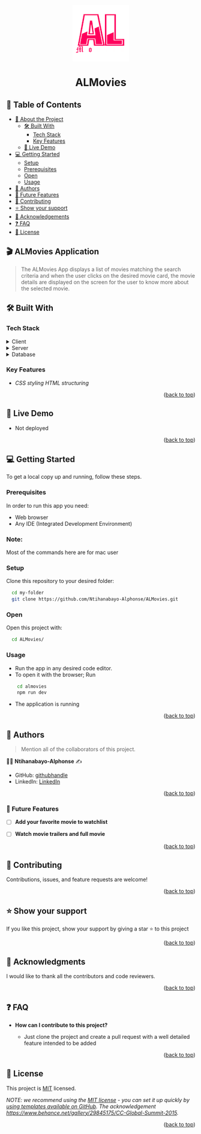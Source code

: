
<a name="readme-top"></a>

<div align="center">

  <img src="./almovies/src/assets/ALMovies_Logo.png" alt="ALMovies_Logo" height="150" width="150" style="display: block; margin: 0 auto;">
  
  # ALMovies


</div>

<!-- TABLE OF CONTENTS -->

## 📗 Table of Contents

- [📖 About the Project](#about-project)
  - [🛠 Built With](#built-with)
    - [Tech Stack](#tech-stack)
    - [Key Features](#key-features)
  - [🚀 Live Demo](#live-demo)
- [💻 Getting Started](#getting-started)
  - [Setup](#setup)
  - [Prerequisites](#prerequisites)
  - [Open](#open)
  - [Usage](#usage)
  <!-- - [Run tests](#run-tests) -->
  <!-- - [Deployment](#triangular_flag_on_post-deployment) -->
- [👥 Authors](#authors)
- [🔭 Future Features](#future-features)
- [🤝 Contributing](#contributing)
- [⭐️ Show your support](#support)
- [🙏 Acknowledgements](#acknowledgements)
- [❓ FAQ](#faq)
- [📝 License](#license)

<!-- PROJECT DESCRIPTION -->

## 🎬 ALMovies Application <a name="about-project"></a>

>The ALMovies App displays a list of movies matching the search criteria and when the user clicks on the desired movie card, the movie details are displayed on the screen for the user to know more about the selected movie.

## 🛠 Built With <a name="built-with"></a>

### Tech Stack <a name="tech-stack"></a>


<details>
  <summary>Client</summary>
  <ul>
    <li>HTML</li>
    <li>CSS</li>
    <li>React JS</li>
  </ul>
</details>

<details>
  <summary>Server</summary>
  <ul>
    <li>Not applicable</li>
  </ul>
</details>

<details>
<summary>Database</summary>
  <ul>
    <li>OMDB API</li>
  </ul>
</details>

<!-- Features -->

### Key Features <a name="key-features"></a>


- *CSS styling HTML structuring*
<!-- - **Linter Test** -->
<!-- - **ES6 and Modularization** -->

<p align="right">(<a href="#readme-top">back to top</a>)</p>

<!-- LIVE DEMO -->

## 🚀 Live Demo 

- Not deployed

<p align="right">(<a href="#readme-top">back to top</a>)</p>

<!-- GETTING STARTED -->

## 💻 Getting Started <a name="getting-started"></a>


To get a local copy up and running, follow these steps.

### Prerequisites

In order to run this app you need:
- Web browser
- Any IDE (Integrated Development Environment)
 ### Note: 
 Most of the commands here are for mac user

<!-- ## Node required
Nod node required -->

### Setup

Clone this repository to your desired folder:



```sh
  cd my-folder
  git clone https://github.com/Ntihanabayo-Alphonse/ALMovies.git
```

### Open

Open this project with:

```sh
  cd ALMovies/
```

### Usage

- Run the app in any desired code editor.
- To open it with the browser; Run


```sh
    cd almovies
    npm run dev
```
- The application is running

<!-- ### Deployment

The project is deployed using:

```sh
github webpages
``` -->

<p align="right">(<a href="#readme-top">back to top</a>)</p>

<!-- AUTHORS -->

## 👥 Authors <a name="Ntihanabayo-Alphonse"></a>

> Mention all of the collaborators of this project.

:man_technologist:  **Ntihanabayo-Alphonse** :writing_hand: 

- GitHub: [githubhandle](https://github.com/Ntihanabayo-Alphonse)
- LinkedIn: [LinkedIn](https://www.linkedin.com/in/ntihanabayo-alphonse/) 




<p align="right">(<a href="#readme-top">back to top</a>)</p>

<!-- FUTURE FEATURES -->

### 🔭 Future Features <a name="future-features"></a>


- [ ] **Add your favorite movie to watchlist**
- [ ] **Watch movie trailers and full movie**


<p align="right">(<a href="#readme-top">back to top</a>)</p>

<!-- CONTRIBUTING -->

## 🤝 Contributing <a name="contributing"></a>

Contributions, issues, and feature requests are welcome!

<p align="right">(<a href="#readme-top">back to top</a>)</p>

<!-- SUPPORT -->

## ⭐️ Show your support <a name="support"></a>


If you like this project, show your support by giving a star ⭐️ to this project


<p align="right">(<a href="#readme-top">back to top</a>)</p>

<!-- ACKNOWLEDGEMENTS -->

## 🙏 Acknowledgments <a name="acknowledgements"></a>


I would like to thank all the contributors and code reviewers.

<p align="right">(<a href="#readme-top">back to top</a>)</p>

<!-- FAQ (optional) -->

## ❓ FAQ <a name="faq"></a>



- **How can I contribute to this project?**

  - Just clone the project and create a pull request with a well detailed feature intended to be added

<p align="right">(<a href="#readme-top">back to top</a>)</p>

<!-- LICENSE -->

## 📝 License <a name="license"></a>

This project is [MIT](./LICENSE) licensed.

_NOTE: we recommend using the [MIT license](https://choosealicense.com/licenses/mit/) - you can set it up quickly by [using templates available on GitHub](https://docs.github.com/en/communities/setting-up-your-project-for-healthy-contributions/adding-a-license-to-a-repository). The acknowledgement https://www.behance.net/gallery/29845175/CC-Global-Summit-2015._

<p align="right">(<a href="#readme-top">back to top</a>)</p>
